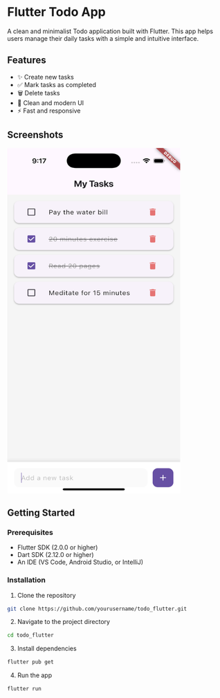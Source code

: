 # Flutter Todo App

A clean and minimalist Todo application built with Flutter. This app helps users manage their daily tasks with a simple and intuitive interface.

## Features

- ✨ Create new tasks
- ✅ Mark tasks as completed
- 🗑️ Delete tasks
- 💫 Clean and modern UI
- ⚡ Fast and responsive

## Screenshots

 <img src="assets/ss.png" width =400 height=800>

## Getting Started

### Prerequisites

- Flutter SDK (2.0.0 or higher)
- Dart SDK (2.12.0 or higher)
- An IDE (VS Code, Android Studio, or IntelliJ)

### Installation

1. Clone the repository
```bash
git clone https://github.com/yourusername/todo_flutter.git
```
2.  Navigate to the project directory
```bash
cd todo_flutter
```
3.  Install dependencies
```bash
flutter pub get
```
4.  Run the app
```bash
flutter run 
```
